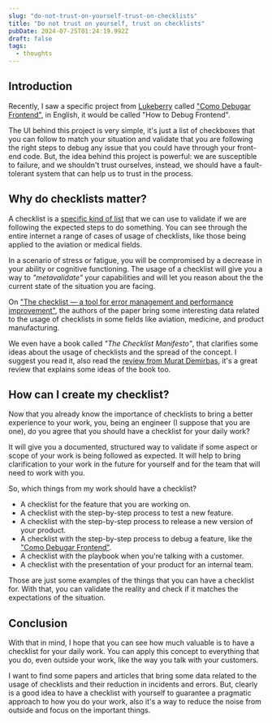 ```yaml
---
slug: "do-not-trust-on-yourself-trust-on-checklists"
title: "Do not trust on yourself, trust on checklists"
pubDate: 2024-07-25T01:24:19.992Z
draft: false
tags:
  - thoughts
---
```


## Introduction

Recently, I saw a specific project from [Lukeberry](https://x.com/LukeberryPi) called ["Como Debugar Frontend"](https://como-debugar-frontend.vercel.app/), in English, it would be called "How to Debug Frontend".

The UI behind this project is very simple, it's just a list of checkboxes that you can follow to match your situation
and validate that you are following the right steps to debug any issue that you could have through your front-end code.
But, the idea behind this project is powerful: we are susceptible to failure, and we shouldn't trust ourselves, instead,
we should have a fault-tolerant system that can help us to trust in the process.

## Why do checklists matter?

A checklist is a [specific kind of list](https://noghartt.dev/blog/the-awesomeness-of-lists) that we can use to validate if we are following the expected steps to do something.
You can see through the entire internet a range of cases of usage of checklists, like those being applied to the
aviation or medical fields.

In a scenario of stress or fatigue, you will be compromised by a decrease in your ability or cognitive functioning. The
usage of a checklist will give you a way to _"metavalidate"_ your capabilities and will let you reason about the
the current state of the situation you are facing.

On ["The checklist — a tool for error management and performance improvement"](https://www.ucl.ac.uk/anaesthesia/sites/anaesthesia/files/hales-2006.pdf), the authors of the paper bring some interesting data related to the
usage of checklists in some fields like aviation, medicine, and product manufacturing.

We even have a book called _"The Checklist Manifesto"_, that clarifies some ideas about the usage of checklists and the
spread of the concept. I suggest you read it, also read the [review from Murat Demirbas](http://muratbuffalo.blogspot.com/2024/01/the-checklist-manifesto-dr-atul-gawande.html), it's a great review that explains some ideas of the book too.

## How can I create my checklist?

Now that you already know the importance of checklists to bring a better experience to your work, you, being an engineer (I suppose that you are one), do you agree that you should have a checklist for your daily work?

It will give you a documented, structured way to validate if some aspect or scope of your work is being followed as expected.
It will help to bring clarification to your work in the future for yourself and for the team that will need to work with you.

So, which things from my work should have a checklist?

- A checklist for the feature that you are working on.
- A checklist with the step-by-step process to test a new feature.
- A checklist with the step-by-step process to release a new version of your product.
- A checklist with the step-by-step process to debug a feature, like the ["Como Debugar Frontend"](https://como-debugar-frontend.vercel.app/).
- A checklist with the playbook when you're talking with a customer.
- A checklist with the presentation of your product for an internal team.

Those are just some examples of the things that you can have a checklist for. With that, you can validate
the reality and check if it matches the expectations of the situation.

## Conclusion

With that in mind, I hope that you can see how much valuable is to have a checklist for your daily work.
You can apply this concept to everything that you do, even outside your work, like the way you talk with your customers.

I want to find some papers and articles that bring some data related to the usage of checklists and their reduction
in incidents and errors. But, clearly is a good idea to have a checklist with yourself to guarantee
a pragmatic approach to how you do your work, also it's a way to reduce the noise from outside and focus on the important things.
